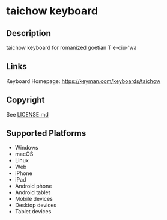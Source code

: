 taichow keyboard
==============

Description
-----------
taichow keyboard for romanized goetian T'e-ciu-'wa

Links
-----
Keyboard Homepage: https://keyman.com/keyboards/taichow

Copyright
---------
See [LICENSE.md](LICENSE.md)

Supported Platforms
-------------------
 * Windows
 * macOS
 * Linux
 * Web
 * iPhone
 * iPad
 * Android phone
 * Android tablet
 * Mobile devices
 * Desktop devices
 * Tablet devices


